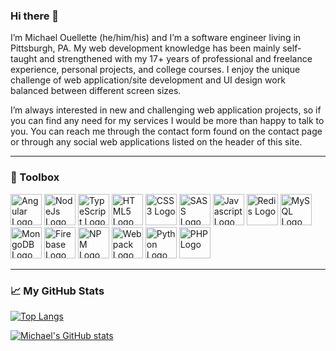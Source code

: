 ### Hi there 👋

I’m Michael Ouellette (he/him/his) and I’m a software engineer living in Pittsburgh, PA. My web development knowledge has been mainly self-taught and strengthened with my 17+ years of professional and freelance experience, personal projects, and college courses. I enjoy the unique challenge of web application/site development and UI design work balanced between different screen sizes.

I’m always interested in new and challenging web application projects, so if you can find any need for my services I would be more than happy to talk to you. You can reach me through the contact form found on the contact page or through any social web applications listed on the header of this site.

---

### 🧰   Toolbox

<img src="https://michaelouellette.com/assets/languages/angular-plain.svg" alt="Angular Logo" width="50" height="50"/> <img src="https://michael.ouellette.dev/assets/languages/nodejs-plain.svg" alt="NodeJs Logo" width="50" height="50"/> <img src="https://michael.ouellette.dev/assets/languages/typescript-plain.svg" alt="TypeScript Logo" width="50" height="50"/> <img src="https://michael.ouellette.dev/assets/languages/html5-plain.svg" alt="HTML5 Logo" width="50" height="50"/> <img src="https://michael.ouellette.dev/assets/languages/css3-plain.svg" alt="CSS3 Logo" width="50" height="50"/> <img src="https://michael.ouellette.dev/assets/languages/sass-original.svg" alt="SASS Logo" width="50" height="50"/> <img src="https://michael.ouellette.dev/assets/languages/javascript-plain.svg" alt="Javascript Logo" width="50" height="50"/> <img src="https://michael.ouellette.dev/assets/languages/redis-plain.svg" alt="Redis Logo" width="50" height="50"/> <img src="https://michael.ouellette.dev/assets/languages/mysql-plain.svg" alt="MySQL Logo" width="50" height="50"/> <img src="https://michael.ouellette.dev/assets/languages/mongodb-plain.svg" alt="MongoDB Logo" width="50" height="50"/> <img src="https://michael.ouellette.dev/assets/languages/firebase.svg" alt="Firebase Logo" width="50" height="50"/> <img src="https://michael.ouellette.dev/assets/languages/npm-original-wordmark.svg" alt="NPM Logo" width="50" height="50"/> <img src="https://michael.ouellette.dev/assets/languages/webpack-plain.svg" alt="Webpack Logo" width="50" height="50"/> <img src="https://michael.ouellette.dev/assets/languages/python-plain.svg" alt="Python Logo" width="50" height="50"/> <img src="https://michael.ouellette.dev/assets/languages/php-plain.svg" alt="PHP Logo" width="50" height="50"/>

---

### &#x1f4c8;  My GitHub Stats

[![Top Langs](https://github-readme-stats.vercel.app/api/top-langs/?username=michaelsouellette&theme=dracula)](https://github.com/anuraghazra/github-readme-stats)

[![Michael's GitHub stats](https://github-readme-stats.vercel.app/api?username=michaelsouellette&theme=dracula)](https://github.com/anuraghazra/github-readme-stats)

